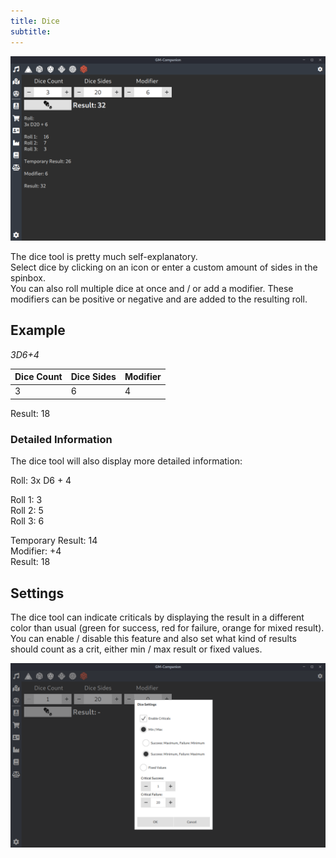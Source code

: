 ```yaml
---
title: Dice
subtitle:
---
```


![](/images/dice-tool-01.png "Screenshot of the map tool")

The dice tool is pretty much self-explanatory.  
Select dice by clicking on an icon or enter a custom amount of sides in the spinbox.  
You can also roll multiple dice at once and / or add a modifier. These modifiers can be positive or negative and are added to the resulting roll.


## Example
_3D6+4_  

Dice Count | Dice Sides | Modifier
---- | ---- | ------
3 | 6 | 4  

Result: 18  

### Detailed Information

The dice tool will also display more detailed information:

Roll:
3x D6 + 4

Roll 1: 3  
Roll 2: 5  
Roll 3: 6  

Temporary Result: 14  
Modifier: +4  
Result: 18

## Settings

The dice tool can indicate criticals by displaying the result in a different color than usual (green for success, red for failure, orange for mixed result).  
You can enable / disable this feature and also set what kind of results should count as a crit, either min / max result or fixed values.

![](/images/dice-tool-02.png)
